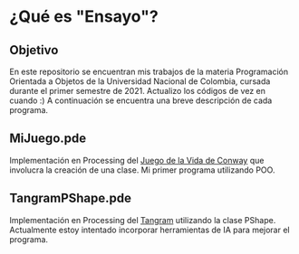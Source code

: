 # ¿Qué es "Ensayo"?

## Objetivo

En este repositorio se encuentran mis trabajos de la materia Programación Orientada a Objetos de
la Universidad Nacional de Colombia, cursada durante el primer semestre de 2021. Actualizo los
códigos de vez en cuando :) A continuación se encuentra una breve descripción de cada programa.

## MiJuego.pde

Implementación en Processing del [Juego de la Vida de Conway](https://en.wikipedia.org/wiki/Conway%27s_Game_of_Life) que involucra la creación de una clase.
Mi primer programa utilizando POO.

## TangramPShape.pde

Implementación en Processing del [Tangram](https://es.wikipedia.org/wiki/Tangram) utilizando la clase PShape. Actualmente
estoy intentado incorporar herramientas de IA para mejorar el programa.
